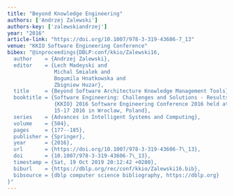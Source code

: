 ```yaml
---
title: "Beyond Knowledge Engineering"
authors: ['Andrzej Zalewski']
authors-key: ['zalewskiandrzej']
year: "2016"
article-link: "https://doi.org/10.1007/978-3-319-43606-7_13"
venue: "KKIO Software Engineering Conference"
bibex: "@inproceedings{DBLP:conf/kkio/Zalewski16,
  author    = {Andrzej Zalewski},
  editor    = {Lech Madeyski and
               Michal Smialek and
               Bogumila Hnatkowska and
               Zbigniew Huzar},
  title     = {Beyond Software Architecture Knowledge Management Tools},
  booktitle = {Software Engineering: Challenges and Solutions - Results of the {XVIII}
               {KKIO} 2016 Software Engineering Conference 2016 held at September
               15-17 2016 in Wroclaw, Poland},
  series    = {Advances in Intelligent Systems and Computing},
  volume    = {504},
  pages     = {177--185},
  publisher = {Springer},
  year      = {2016},
  url       = {https://doi.org/10.1007/978-3-319-43606-7\_13},
  doi       = {10.1007/978-3-319-43606-7\_13},
  timestamp = {Sat, 19 Oct 2019 20:12:42 +0200},
  biburl    = {https://dblp.org/rec/conf/kkio/Zalewski16.bib},
  bibsource = {dblp computer science bibliography, https://dblp.org}
}"
---
```

